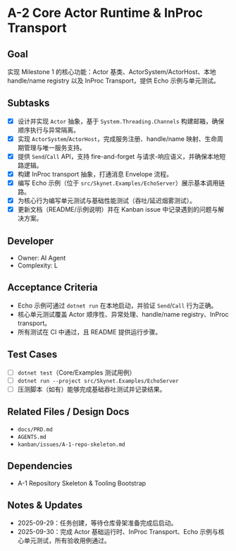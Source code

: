 # A-2 Core Actor Runtime & InProc Transport

## Goal
实现 Milestone 1 的核心功能：Actor 基类、ActorSystem/ActorHost、本地 handle/name registry 以及 InProc Transport，提供 Echo 示例与单元测试。

## Subtasks
- [x] 设计并实现 `Actor` 抽象，基于 `System.Threading.Channels` 构建邮箱，确保顺序执行与异常隔离。
- [x] 实现 `ActorSystem`/`ActorHost`，完成服务注册、handle/name 映射、生命周期管理与唯一服务支持。
- [x] 提供 `Send`/`Call` API，支持 fire-and-forget 与请求-响应语义，并确保本地短路逻辑。
- [x] 构建 InProc transport 抽象，打通消息 Envelope 流程。
- [x] 编写 Echo 示例（位于 `src/Skynet.Examples/EchoServer`）展示基本调用链路。
- [x] 为核心行为编写单元测试与基础性能测试（吞吐/延迟烟雾测试）。
- [x] 更新文档（README/示例说明）并在 Kanban issue 中记录遇到的问题与解决方案。

## Developer
- Owner: AI Agent
- Complexity: L

## Acceptance Criteria
- Echo 示例可通过 `dotnet run` 在本地启动，并验证 `Send`/`Call` 行为正确。
- 核心单元测试覆盖 Actor 顺序性、异常处理、handle/name registry、InProc transport。
- 所有测试在 CI 中通过，且 README 提供运行步骤。

## Test Cases
- [ ] `dotnet test`（Core/Examples 测试用例）
- [ ] `dotnet run --project src/Skynet.Examples/EchoServer`
- [ ] 压测脚本（如有）能够完成基础吞吐测试并记录结果。

## Related Files / Design Docs
- `docs/PRD.md`
- `AGENTS.md`
- `kanban/issues/A-1-repo-skeleton.md`

## Dependencies
- A-1 Repository Skeleton & Tooling Bootstrap

## Notes & Updates
- 2025-09-29：任务创建，等待仓库骨架准备完成后启动。
- 2025-09-30：完成 Actor 基础运行时、InProc Transport、Echo 示例与核心单元测试，所有验收用例通过。
